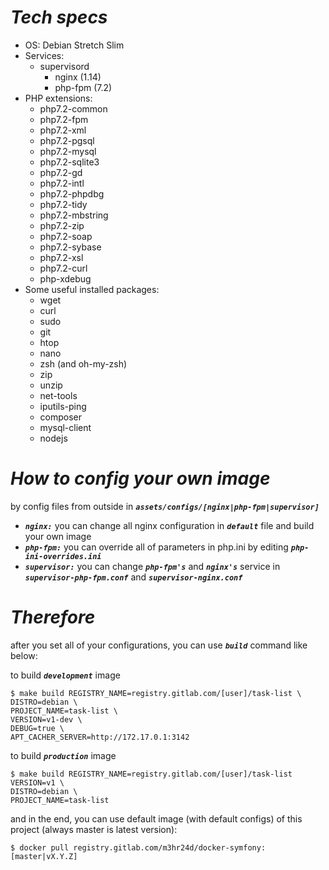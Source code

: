 ***Tech specs***
================

* OS: Debian Stretch Slim
* Services:
	* supervisord
		* nginx (1.14)
		* php-fpm (7.2)
* PHP extensions:
	* php7.2-common
	* php7.2-fpm
	* php7.2-xml
	* php7.2-pgsql
	* php7.2-mysql
	* php7.2-sqlite3
	* php7.2-gd
	* php7.2-intl
	* php7.2-phpdbg
	* php7.2-tidy
	* php7.2-mbstring
	* php7.2-zip
	* php7.2-soap
	* php7.2-sybase
	* php7.2-xsl
	* php7.2-curl
	* php-xdebug
* Some useful installed packages:
	* wget
	* curl 
	* sudo 
	* git
	* htop 
	* nano 
	* zsh (and oh-my-zsh)
	* zip 
	* unzip 
	* net-tools 
	* iputils-ping 
	* composer
	* mysql-client
	* nodejs

***How to config your own image***
==================================
by config files from outside in ***`assets/configs/[nginx|php-fpm|supervisor]`***

* ***`nginx:`*** you can change all nginx configuration in ***`default`*** file and build your own image
* ***`php-fpm:`*** you can override all of parameters in php.ini by editing ***`php-ini-overrides.ini`***
* ***`supervisor:`*** you can change ***`php-fpm's`*** and ***`nginx's`*** service in ***`supervisor-php-fpm.conf`*** 
and ***`supervisor-nginx.conf`***

***Therefore***
===============
	
after you set all of your configurations, you can use ***`build`*** command like below:

to build ***`development`*** image

	$ make build REGISTRY_NAME=registry.gitlab.com/[user]/task-list \
	DISTRO=debian \
	PROJECT_NAME=task-list \
	VERSION=v1-dev \
	DEBUG=true \
	APT_CACHER_SERVER=http://172.17.0.1:3142

to build ***`production`*** image

	$ make build REGISTRY_NAME=registry.gitlab.com/[user]/task-list VERSION=v1 \
	DISTRO=debian \
	PROJECT_NAME=task-list 
	
and in the end, you can use default image (with default configs) of this project (always master is latest version):

	$ docker pull registry.gitlab.com/m3hr24d/docker-symfony:[master|vX.Y.Z]